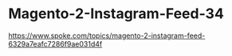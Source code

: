 # Magento-2-Instagram-Feed-34
https://www.spoke.com/topics/magento-2-instagram-feed-6329a7eafc7286f9ae031d4f
